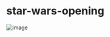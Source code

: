 # star-wars-opening

![image](https://github.com/gabflag/star-wars-opening/assets/95552879/02cd54e0-23fc-4015-a077-1dedbe736e8b)
